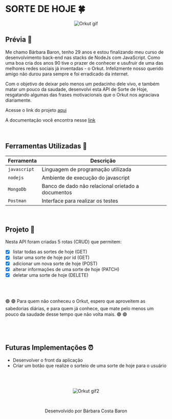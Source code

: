 # SORTE DE HOJE :four_leaf_clover:	

<p align="center">
  <img src="http://www.scrapsweb.com.br/arquivos/Diversas/scrapsweb_diversas-663177.gif" alt="Orkut gif"/>
</p>

## Prévia :rainbow:

Me chamo Bárbara Baron, tenho 29 anos e estou finalizando meu curso de desenvolvimento back-end nas stacks de NodeJs com JavaScript. Como uma boa cria dos anos 90 tive o prazer de conhecer e usufruir de uma das melhores redes sociais já inventadas - o Orkut. Infelizmente nosso querido amigo não durou para sempre e foi erradicado da internet. 

Com o objetivo de deixar pelo menos um pedacinho dele vivo, e também matar um pouco da saudade, desenvolvi esta API de Sorte de Hoje, resgatando algumas das frases motivacionais que o Orkut nos agraciava diariamente.

Acesse o link do projeto [aqui](https://sorte-de-hoje.herokuapp.com/)

A documentação você encontra nesse [link](https://sorte-de-hoje.herokuapp.com/minha-rota-de-documentacao/)

<br>

## Ferramentas Utilizadas :wrench:

| Ferramenta | Descrição |
| --- | --- |
| `javascript` | Linguagem de programação utilizada |
| `nodejs` | Ambiente de execução do javascript|
| `MongoDb` | Banco de dado não relacional orietado a documentos|
| `Postman` | Interface para realizar os testes|

 <br>

## Projeto :bookmark: 

Nesta API foram criadas 5 rotas (CRUD) que permitem: 

- [x] listar todas as sortes de hoje (GET)
- [x] listar uma sorte de hoje por id (GET)
- [x] adicionar um nova sorte de hoje (POST)
- [x] alterar informações de uma sorte de hoje (PATCH)
- [x] deletar uma sorte de hoje (DELETE)

<br>
<br>

:purple_circle: :purple_circle: Para quem não conheceu o Orkut, espero que aproveitem as sabedorias diárias, e para quem já conhece, que mate pelo menos um pouco da saudade desse tempo que não volta mais. :purple_circle: :purple_circle:


<br>
<br>

## Futuras Implementações :alarm_clock:	

- Desenvolver o front da aplicação
- Criar um botão que realize o sorteio de uma sorte de hoje para o usuário

<br>
<br>

<p align="center">
  <img src="https://recadoslindos.com.br/wp-content/uploads/2017/04/obrigada1.gif" alt="Orkut gif2"/>
</p>

<br>

<p align="center"> Desenvolvido por Bárbara Costa Baron </p>